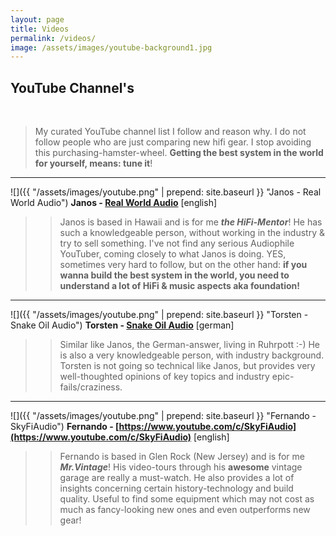 ```yaml
---
layout: page
title: Videos
permalink: /videos/
image: /assets/images/youtube-background1.jpg
---
```


## YouTube Channel's
<br />

>My curated YouTube channel list I follow and reason why.
>I do not follow people who are just comparing new hifi gear.
>I stop avoiding this purchasing-hamster-wheel.
>**Getting the best system in the world for yourself, means: tune it**!

---

![]({{ "/assets/images/youtube.png" | prepend: site.baseurl }} "Janos - Real World Audio") **Janos - [Real World Audio](https://www.youtube.com/channel/UCJpI9UmNdGYeb5IVL6IMVVA/playlists?view=1)** [english]

>>Janos is based in Hawaii and is for me **_the HiFi-Mentor_**!
>>He has such a knowledgeable person, without working in the industry & try to sell something.
>>I've not find any serious Audiophile YouTuber, coming closely to what Janos is doing.
>>YES, sometimes very hard to follow, but on the other hand: **if you wanna build the best system
>>in the world, you need to understand a lot of HiFi & music aspects aka foundation!**

---

![]({{ "/assets/images/youtube.png" | prepend: site.baseurl }} "Torsten - Snake Oil Audio") **Torsten - [Snake Oil Audio](https://www.youtube.com/channel/UCQFGU3xz1EL20pDYVyTk9LQ)** [german]

>>Similar like Janos, the German-answer, living in Ruhrpott :-)
>>He is also a very knowledgeable person, with industry background.
>>Torsten is not going so technical like Janos, but provides very well-thoughted
>>opinions of key topics and industry epic-fails/craziness.

---

![]({{ "/assets/images/youtube.png" | prepend: site.baseurl }} "Fernando - SkyFiAudio") **Fernando - [https://www.youtube.com/c/SkyFiAudio](https://www.youtube.com/c/SkyFiAudio)** [english]

>>Fernando is based in Glen Rock (New Jersey) and is for me **_Mr.Vintage_**!
>>His video-tours through his **awesome** vintage garage are really a must-watch.
>>He also provides a lot of insights concerning certain history-technology and build
>>quality. Useful to find some equipment which may not cost as much as fancy-looking
>>new ones and even outperforms new gear!
